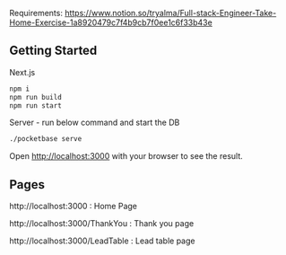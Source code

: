 Requirements: https://www.notion.so/tryalma/Full-stack-Engineer-Take-Home-Exercise-1a8920479c7f4b9cb7f0ee1c6f33b43e

## Getting Started

Next.js
```bash
npm i
npm run build
npm run start
```

Server - run below command and start the DB
```bash
./pocketbase serve  
```

Open [http://localhost:3000](http://localhost:3000) with your browser to see the result.

## Pages
http://localhost:3000 : Home Page

http://localhost:3000/ThankYou : Thank you page

http://localhost:3000/LeadTable : Lead table page

